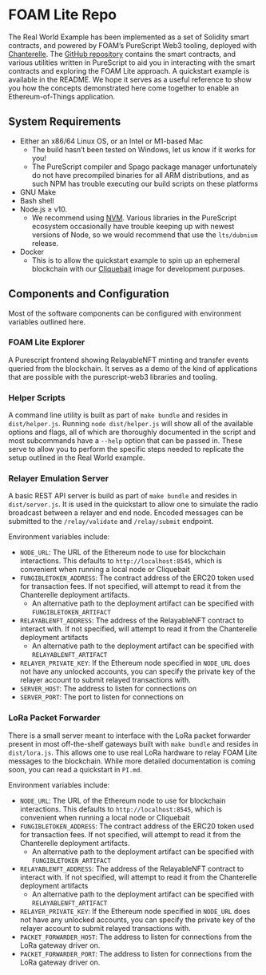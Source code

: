 # FOAM Lite Repo

The Real World Example has been implemented as a set of Solidity smart contracts, and powered by FOAM’s PureScript Web3 tooling, deployed with [Chanterelle](https://github.com/f-o-a-m/chanterelle/). The [GitHub repository](https://github.com/f-o-a-m/foam.lite/) contains the smart contracts, and various utilities written in PureScript to aid you in interacting with the smart contracts and exploring the FOAM Lite approach. A quickstart example is available in the README. We hope it serves as a useful reference to show you how the concepts demonstrated here come together to enable an Ethereum-of-Things application.

## System Requirements

- Either an x86/64 Linux OS, or an Intel or M1-based Mac
    - The build hasn’t been tested on Windows, let us know if it works for you!
    - The PureScript compiler and Spago package manager unfortunately do not have precompiled binaries for all ARM distributions, and as such NPM has trouble executing our build scripts on these platforms
- GNU Make
- Bash shell
- Node.js ≥ v10.
    - We recommend using [NVM](https://nvm.sh). Various libraries in the PureScript ecosystem occasionally have trouble keeping up with newest versions of Node, so we would recommend that use the `lts/dubnium` release.
- Docker
    - This is to allow the quickstart example to spin up an ephemeral blockchain with our [Cliquebait](https://hub.docker.com/r/foamspace/cliquebait) image for development purposes.

## Components and Configuration

Most of the software components can be configured with environment variables outlined here.

### FOAM Lite Explorer

A Purescript frontend showing RelayableNFT minting and transfer events queried from the blockchain. It serves as a demo of the kind of applications that are possible with the purescript-web3 libraries and tooling.

### Helper Scripts

A command line utility is built as part of `make bundle` and resides in `dist/helper.js`. Running `node dist/helper.js` will show all of the available options and flags, all of which are thoroughly documented in the script and most subcommands have a `--help` option that can be passed in. These serve to allow you to perform the specific steps needed to replicate the setup outlined in the Real World example.

### Relayer Emulation Server

A basic REST API server is build as part of `make bundle` and resides in `dist/server.js`. It is used in the quickstart to allow one to simulate the radio broadcast between a relayer and end node. Encoded messages can be submitted to the `/relay/validate` and `/relay/submit` endpoint.

Environment variables include:

- `NODE_URL`: The URL of the Ethereum node to use for blockchain interactions. This defaults to `http://localhost:8545`, which is convenient when running a local node or Cliquebait
- `FUNGIBLETOKEN_ADDRESS`: The contract address of the ERC20 token used for transaction fees. If not specified,  will attempt to read it from the Chanterelle deployment artifacts.
    - An alternative path to the deployment artifact can be specified with `FUNGIBLETOKEN_ARTIFACT`
- `RELAYABLENFT_ADDRESS`: The address of the RelayableNFT contract to interact with. If not specified, will attempt to read it from the Chanterelle deployment artifacts
    - An alternative path to the deployment artifact can be specified with  `RELAYABLENFT_ARTIFACT`
- `RELAYER_PRIVATE_KEY`: If the Ethereum node specified in `NODE_URL` does not have any unlocked accounts, you can specify the private key of the relayer account to submit relayed transactions with.
- `SERVER_HOST`: The address to listen for connections on
- `SERVER_PORT`: The port to listen for connections on

### LoRa Packet Forwarder

There is a small server meant to interface with the LoRa packet forwarder present in most off-the-shelf gateways built with `make bundle` and resides in `dist/lora.js`. This allows one to use real LoRa hardware to relay FOAM Lite messages to the blockchain. While more detailed documentation is coming soon, you can read a quickstart in `PI.md`.

Environment variables include:

- `NODE_URL`: The URL of the Ethereum node to use for blockchain interactions. This defaults to `http://localhost:8545`, which is convenient when running a local node or Cliquebait
- `FUNGIBLETOKEN_ADDRESS`: The contract address of the ERC20 token used for transaction fees. If not specified,  will attempt to read it from the Chanterelle deployment artifacts.
    - An alternative path to the deployment artifact can be specified with `FUNGIBLETOKEN_ARTIFACT`
- `RELAYABLENFT_ADDRESS`: The address of the RelayableNFT contract to interact with. If not specified, will attempt to read it from the Chanterelle deployment artifacts
    - An alternative path to the deployment artifact can be specified with  `RELAYABLENFT_ARTIFACT`
- `RELAYER_PRIVATE_KEY`: If the Ethereum node specified in `NODE_URL` does not have any unlocked accounts, you can specify the private key of the relayer account to submit relayed transactions with.
- `PACKET_FORWARDER_HOST`: The address to listen for connections from the LoRa gateway driver on.
- `PACKET_FORWARDER_PORT`: The address to listen for connections from the LoRa gateway driver on.
